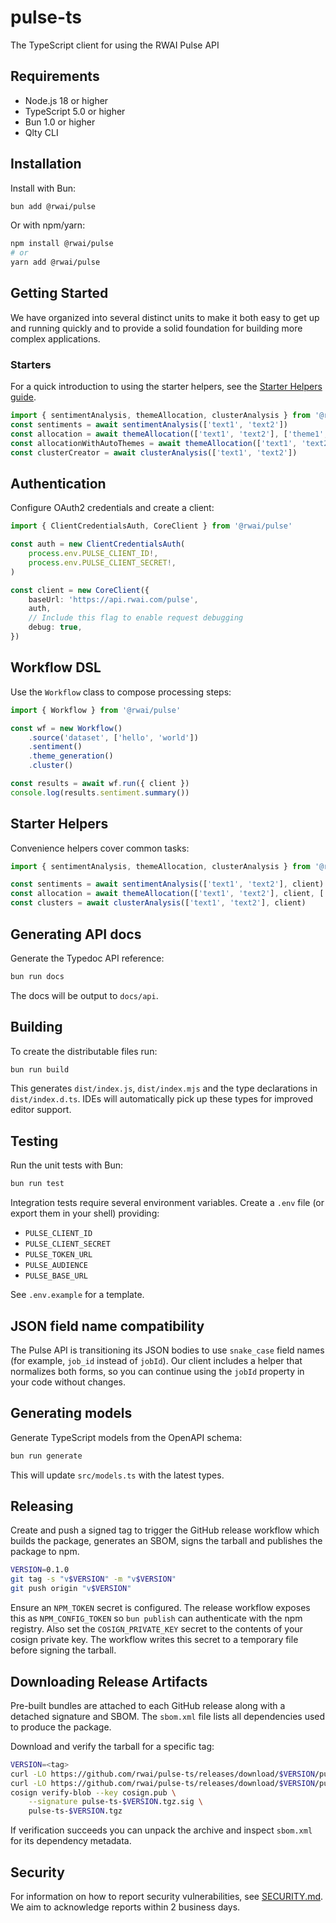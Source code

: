 # pulse-ts

The TypeScript client for using the RWAI Pulse API

## Requirements

- Node.js 18 or higher
- TypeScript 5.0 or higher
- Bun 1.0 or higher
- Qlty CLI

## Installation

Install with Bun:

```bash
bun add @rwai/pulse
```

Or with npm/yarn:

```bash
npm install @rwai/pulse
# or
yarn add @rwai/pulse
```

## Getting Started

We have organized into several distinct units to make it both easy to get up and running quickly and
to provide a solid foundation for building more complex applications.

### Starters

For a quick introduction to using the starter helpers, see the
[Starter Helpers guide](docs/starters.md).

```ts
import { sentimentAnalysis, themeAllocation, clusterAnalysis } from '@rwai/pulse'
const sentiments = await sentimentAnalysis(['text1', 'text2'])
const allocation = await themeAllocation(['text1', 'text2'], ['theme1', 'theme2'])
const allocationWithAutoThemes = await themeAllocation(['text1', 'text2'])
const clusterCreator = await clusterAnalysis(['text1', 'text2'])
```

## Authentication

Configure OAuth2 credentials and create a client:

```ts
import { ClientCredentialsAuth, CoreClient } from '@rwai/pulse'

const auth = new ClientCredentialsAuth(
    process.env.PULSE_CLIENT_ID!,
    process.env.PULSE_CLIENT_SECRET!,
)

const client = new CoreClient({
    baseUrl: 'https://api.rwai.com/pulse',
    auth,
    // Include this flag to enable request debugging
    debug: true,
})
```

## Workflow DSL

Use the `Workflow` class to compose processing steps:

```ts
import { Workflow } from '@rwai/pulse'

const wf = new Workflow()
    .source('dataset', ['hello', 'world'])
    .sentiment()
    .theme_generation()
    .cluster()

const results = await wf.run({ client })
console.log(results.sentiment.summary())
```

## Starter Helpers

Convenience helpers cover common tasks:

```ts
import { sentimentAnalysis, themeAllocation, clusterAnalysis } from '@rwai/pulse'

const sentiments = await sentimentAnalysis(['text1', 'text2'], client)
const allocation = await themeAllocation(['text1', 'text2'], client, ['theme1', 'theme2'])
const clusters = await clusterAnalysis(['text1', 'text2'], client)
```

## Generating API docs

Generate the Typedoc API reference:

```bash
bun run docs
```

The docs will be output to `docs/api`.

## Building

To create the distributable files run:

```bash
bun run build
```

This generates `dist/index.js`, `dist/index.mjs` and the type declarations in `dist/index.d.ts`.
IDEs will automatically pick up these types for improved editor support.

## Testing

Run the unit tests with Bun:

```bash
bun run test
```

Integration tests require several environment variables. Create a `.env` file (or export them in
your shell) providing:

- `PULSE_CLIENT_ID`
- `PULSE_CLIENT_SECRET`
- `PULSE_TOKEN_URL`
- `PULSE_AUDIENCE`
- `PULSE_BASE_URL`

See `.env.example` for a template.

## JSON field name compatibility

The Pulse API is transitioning its JSON bodies to use `snake_case` field names (for example,
`job_id` instead of `jobId`). Our client includes a helper that normalizes both forms, so you can
continue using the `jobId` property in your code without changes.

## Generating models

Generate TypeScript models from the OpenAPI schema:

```bash
bun run generate
```

This will update `src/models.ts` with the latest types.

## Releasing

Create and push a signed tag to trigger the GitHub release workflow which builds the package,
generates an SBOM, signs the tarball and publishes the package to npm.

```bash
VERSION=0.1.0
git tag -s "v$VERSION" -m "v$VERSION"
git push origin "v$VERSION"
```

Ensure an `NPM_TOKEN` secret is configured. The release workflow exposes this as `NPM_CONFIG_TOKEN`
so `bun publish` can authenticate with the npm registry. Also set the `COSIGN_PRIVATE_KEY` secret to
the contents of your cosign private key. The workflow writes this secret to a temporary file before
signing the tarball.

## Downloading Release Artifacts

Pre-built bundles are attached to each GitHub release along with a detached signature and SBOM. The
`sbom.xml` file lists all dependencies used to produce the package.

Download and verify the tarball for a specific tag:

```bash
VERSION=<tag>
curl -LO https://github.com/rwai/pulse-ts/releases/download/$VERSION/pulse-ts-$VERSION.tgz
curl -LO https://github.com/rwai/pulse-ts/releases/download/$VERSION/pulse-ts-$VERSION.tgz.sig
cosign verify-blob --key cosign.pub \
    --signature pulse-ts-$VERSION.tgz.sig \
    pulse-ts-$VERSION.tgz
```

If verification succeeds you can unpack the archive and inspect `sbom.xml` for its dependency
metadata.

## Security

For information on how to report security vulnerabilities, see [SECURITY.md](./SECURITY.md). We aim
to acknowledge reports within 2 business days.
